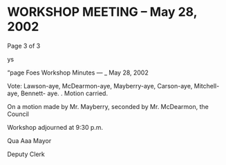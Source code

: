 # WORKSHOP MEETING – May 28, 2002

Page 3 of 3

ys

“page Foes
Workshop Minutes — _
May 28, 2002

Vote: Lawson-aye, McDearmon-aye, Mayberry-aye, Carson-aye, Mitchell-aye, Bennett-
aye. .
Motion carried.

On a motion made by Mr. Mayberry, seconded by Mr. McDearmon, the Council

Workshop adjourned at 9:30 p.m.

Qua Aaa Mayor

Deputy Clerk